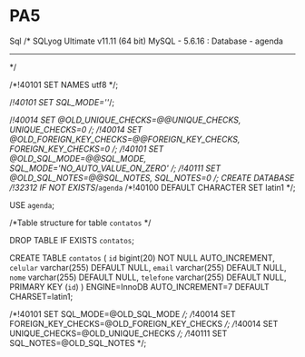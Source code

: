 PA5
===

Sql
/*
SQLyog Ultimate v11.11 (64 bit)
MySQL - 5.6.16 : Database - agenda
*********************************************************************
*/


/*!40101 SET NAMES utf8 */;

/*!40101 SET SQL_MODE=''*/;

/*!40014 SET @OLD_UNIQUE_CHECKS=@@UNIQUE_CHECKS, UNIQUE_CHECKS=0 */;
/*!40014 SET @OLD_FOREIGN_KEY_CHECKS=@@FOREIGN_KEY_CHECKS, FOREIGN_KEY_CHECKS=0 */;
/*!40101 SET @OLD_SQL_MODE=@@SQL_MODE, SQL_MODE='NO_AUTO_VALUE_ON_ZERO' */;
/*!40111 SET @OLD_SQL_NOTES=@@SQL_NOTES, SQL_NOTES=0 */;
CREATE DATABASE /*!32312 IF NOT EXISTS*/`agenda` /*!40100 DEFAULT CHARACTER SET latin1 */;

USE `agenda`;

/*Table structure for table `contatos` */

DROP TABLE IF EXISTS `contatos`;

CREATE TABLE `contatos` (
  `id` bigint(20) NOT NULL AUTO_INCREMENT,
  `celular` varchar(255) DEFAULT NULL,
  `email` varchar(255) DEFAULT NULL,
  `nome` varchar(255) DEFAULT NULL,
  `telefone` varchar(255) DEFAULT NULL,
  PRIMARY KEY (`id`)
) ENGINE=InnoDB AUTO_INCREMENT=7 DEFAULT CHARSET=latin1;

/*!40101 SET SQL_MODE=@OLD_SQL_MODE */;
/*!40014 SET FOREIGN_KEY_CHECKS=@OLD_FOREIGN_KEY_CHECKS */;
/*!40014 SET UNIQUE_CHECKS=@OLD_UNIQUE_CHECKS */;
/*!40111 SET SQL_NOTES=@OLD_SQL_NOTES */;

